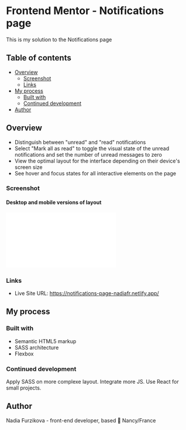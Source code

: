 # Frontend Mentor - Notifications page

This is my solution to the Notifications page

## Table of contents

- [Overview](#overview)
  - [Screenshot](#screenshot)
  - [Links](#links)
- [My process](#my-process)
  - [Built with](#built-with)
  - [Continued development](#continued-development)
- [Author](#author)

## Overview

- Distinguish between "unread" and "read" notifications
- Select "Mark all as read" to toggle the visual state of the unread notifications and set the number of unread messages to zero
- View the optimal layout for the interface depending on their device's screen size
- See hover and focus states for all interactive elements on the page

### Screenshot

#### Desktop and mobile versions of layout

![Image](./screenshots/screenshot.pdf)

### Links

- Live Site URL: https://notifications-page-nadiafr.netlify.app/

## My process

### Built with

- Semantic HTML5 markup
- SASS architecture 
- Flexbox


### Continued development

Apply SASS on more complexe layout. Integrate more JS. Use React for small projects.

## Author

Nadia Furzikova - front-end developer,
based 📍 Nancy/France
